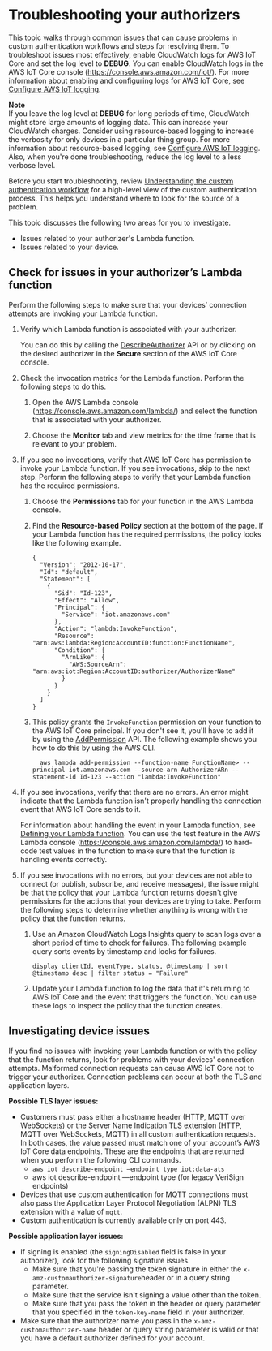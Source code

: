# Troubleshooting your authorizers<a name="custom-auth-troubleshooting"></a>

 This topic walks through common issues that can cause problems in custom authentication workflows and steps for resolving them\. To troubleshoot issues most effectively, enable CloudWatch logs for AWS IoT Core and set the log level to **DEBUG**\. You can enable CloudWatch logs in the AWS IoT Core console \([https://console\.aws\.amazon\.com/iot/](https://console.aws.amazon.com/iot/)\)\. For more information about enabling and configuring logs for AWS IoT Core, see [Configure AWS IoT logging](configure-logging.md)\. 

**Note**  
If you leave the log level at **DEBUG** for long periods of time, CloudWatch might store large amounts of logging data\. This can increase your CloudWatch charges\. Consider using resource\-based logging to increase the verbosity for only devices in a particular thing group\. For more information about resource\-based logging, see [Configure AWS IoT logging](configure-logging.md)\. Also, when you're done troubleshooting, reduce the log level to a less verbose level\.

Before you start troubleshooting, review [Understanding the custom authentication workflow](custom-authorizer.md) for a high\-level view of the custom authentication process\. This helps you understand where to look for the source of a problem\.

This topic discusses the following two areas for you to investigate\.
+ Issues related to your authorizer's Lambda function\.
+ Issues related to your device\.

## Check for issues in your authorizer’s Lambda function<a name="custom-auth-troubleshooting-lambda"></a>

Perform the following steps to make sure that your devices’ connection attempts are invoking your Lambda function\.

1. Verify which Lambda function is associated with your authorizer\.

   You can do this by calling the [DescribeAuthorizer](https://docs.aws.amazon.com/iot/latest/apireference/API_DescribeAuthorizer.html) API or by clicking on the desired authorizer in the **Secure** section of the AWS IoT Core console\.

1. Check the invocation metrics for the Lambda function\. Perform the following steps to do this\.

   1. Open the AWS Lambda console \([https://console\.aws\.amazon\.com/lambda/](https://console.aws.amazon.com/lambda/)\) and select the function that is associated with your authorizer\.

   1. Choose the **Monitor** tab and view metrics for the time frame that is relevant to your problem\.

1. If you see no invocations, verify that AWS IoT Core has permission to invoke your Lambda function\. If you see invocations, skip to the next step\. Perform the following steps to verify that your Lambda function has the required permissions\.

   1. Choose the **Permissions** tab for your function in the AWS Lambda console\.

   1. Find the **Resource\-based Policy** section at the bottom of the page\. If your Lambda function has the required permissions, the policy looks like the following example\.

      ```
      {
        "Version": "2012-10-17",
        "Id": "default",
        "Statement": [
          {
            "Sid": "Id-123",
            "Effect": "Allow",
            "Principal": {
              "Service": "iot.amazonaws.com"
            },
            "Action": "lambda:InvokeFunction",
            "Resource": "arn:aws:lambda:Region:AccountID:function:FunctionName",
            "Condition": {
              "ArnLike": {
                "AWS:SourceArn": "arn:aws:iot:Region:AccountID:authorizer/AuthorizerName"
              }
            }
          }
        ]
      }
      ```

   1. This policy grants the `InvokeFunction` permission on your function to the AWS IoT Core principal\. If you don't see it, you'll have to add it by using the [AddPermission](https://docs.aws.amazon.com/iot/latest/apireference/API_AddPermission) API\. The following example shows you how to do this by using the AWS CLI\.

      ```
        aws lambda add-permission --function-name FunctionName> --principal iot.amazonaws.com --source-arn AuthorizerARn --statement-id Id-123 --action "lambda:InvokeFunction"
      ```

1. If you see invocations, verify that there are no errors\. An error might indicate that the Lambda function isn't properly handling the connection event that AWS IoT Core sends to it\.

   For information about handling the event in your Lambda function, see [Defining your Lambda function](config-custom-auth.md#custom-auth-lambda)\. You can use the test feature in the AWS Lambda console \([https://console\.aws\.amazon\.com/lambda/](https://console.aws.amazon.com/lambda/)\) to hard\-code test values in the function to make sure that the function is handling events correctly\.

1. If you see invocations with no errors, but your devices are not able to connect \(or publish, subscribe, and receive messages\), the issue might be that the policy that your Lambda function returns doesn't give permissions for the actions that your devices are trying to take\. Perform the following steps to determine whether anything is wrong with the policy that the function returns\.

   1. Use an Amazon CloudWatch Logs Insights query to scan logs over a short period of time to check for failures\. The following example query sorts events by timestamp and looks for failures\.

      ```
      display clientId, eventType, status, @timestamp | sort @timestamp desc | filter status = "Failure"    
      ```

   1. Update your Lambda function to log the data that it's returning to AWS IoT Core and the event that triggers the function\. You can use these logs to inspect the policy that the function creates\.

## Investigating device issues<a name="custom-auth-troubleshooting-investigate"></a>

If you find no issues with invoking your Lambda function or with the policy that the function returns, look for problems with your devices' connection attempts\. Malformed connection requests can cause AWS IoT Core not to trigger your authorizer\. Connection problems can occur at both the TLS and application layers\.

**Possible TLS layer issues:**
+ Customers must pass either a hostname header \(HTTP, MQTT over WebSockets\) or the Server Name Indication TLS extension \(HTTP, MQTT over WebSockets, MQTT\) in all custom authentication requests\. In both cases, the value passed must match one of your account’s AWS IoT Core data endpoints\. These are the endpoints that are returned when you perform the following CLI commands\.
  + `aws iot describe-endpoint —endpoint type iot:data-ats`
  + aws iot describe\-endpoint —endpoint type \(for legacy VeriSign endpoints\)
+ Devices that use custom authentication for MQTT connections must also pass the Application Layer Protocol Negotiation \(ALPN\) TLS extension with a value of `mqtt`\.
+ Custom authentication is currently available only on port 443\.

**Possible application layer issues:**
+ If signing is enabled \(the `signingDisabled` field is false in your authorizer\), look for the following signature issues\.
  + Make sure that you're passing the token signature in either the `x-amz-customauthorizer-signature`header or in a query string parameter\.
  + Make sure that the service isn't signing a value other than the token\.
  + Make sure that you pass the token in the header or query parameter that you specified in the `token-key-name` field in your authorizer\.
+ Make sure that the authorizer name you pass in the `x-amz-customauthorizer-name` header or query string parameter is valid or that you have a default authorizer defined for your account\.